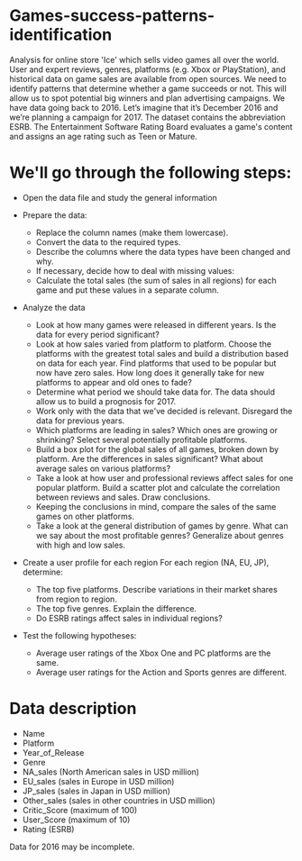 # Games-success-patterns-identification
Analysis for online store 'Ice' which sells video games all over the world. User and expert reviews, genres, platforms (e.g. Xbox or PlayStation), and historical data on game sales are available from open sources. We need to identify patterns that determine whether a game succeeds or not. This will allow us to spot potential big winners and plan advertising campaigns. We have data going back to 2016. Let’s imagine that it’s December 2016 and we’re planning a campaign for 2017.  The dataset contains the abbreviation ESRB. The Entertainment Software Rating Board evaluates a game's content and assigns an age rating such as Teen or Mature.

# We'll go through the following steps:

- Open the data file and study the general information
- Prepare the data:
  - Replace the column names (make them lowercase).
  - Convert the data to the required types.
  - Describe the columns where the data types have been changed and why.
  - If necessary, decide how to deal with missing values:
  - Calculate the total sales (the sum of sales in all regions) for each game and put these values in a separate column.
  
- Analyze the data

  - Look at how many games were released in different years. Is the data for every period significant?
  - Look at how sales varied from platform to platform. Choose the platforms with the greatest total sales and build a distribution based on data for each year. Find platforms that used to be popular but now have zero sales. How long does it generally take for new platforms to appear and old ones to fade?
  - Determine what period we should take data for. The data should allow us to build a prognosis for 2017.
  - Work only with the data that we've decided is relevant. Disregard the data for previous years.
  - Which platforms are leading in sales? Which ones are growing or shrinking? Select several potentially profitable platforms.
  - Build a box plot for the global sales of all games, broken down by platform. Are the differences in sales significant? What about average sales on various platforms?
  - Take a look at how user and professional reviews affect sales for one popular platform. Build a scatter plot and calculate the correlation between reviews and sales. Draw conclusions.
  - Keeping the conclusions in mind, compare the sales of the same games on other platforms.
  - Take a look at the general distribution of games by genre. What can we say about the most profitable genres? Generalize about genres with high and low sales.
  
- Create a user profile for each region
For each region (NA, EU, JP), determine:

  - The top five platforms. Describe variations in their market shares from region to region.
  - The top five genres. Explain the difference.
  - Do ESRB ratings affect sales in individual regions?
  
- Test the following hypotheses:
  - Average user ratings of the Xbox One and PC platforms are the same.
  - Average user ratings for the Action and Sports genres are different.
  
# Data description
- Name
- Platform
- Year_of_Release
- Genre
- NA_sales (North American sales in USD million)
- EU_sales (sales in Europe in USD million)
- JP_sales (sales in Japan in USD million)
- Other_sales (sales in other countries in USD million)
- Critic_Score (maximum of 100)
- User_Score (maximum of 10)
- Rating (ESRB)

Data for 2016 may be incomplete.
